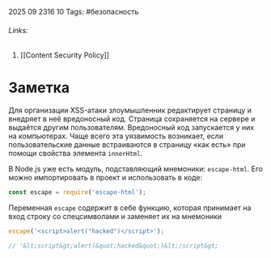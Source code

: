 2025 09 2316 10
Tags: #безопасность
###### Links: 
1) [[Content Security Policy]]
# Заметка
Для организации XSS-атаки злоумышленник редактирует страницу и внедряет в неё вредоносный код. Страница сохраняется на сервере и выдаётся другим пользователям. Вредоносный код запускается у них на компьютерах. Чаще всего эта уязвимость возникает, если пользовательские данные встраиваются в страницу «как есть» при помощи свойства элемента `innerHtml`.

В Node.js уже есть модуль, подставляющий мнемоники: `escape-html`. Его можно импортировать в проект и использовать в коде:
```ts
const escape = require('escape-html');
```
Переменная `escape` содержит в себе функцию, которая принимает на вход строку со спецсимволами и заменяет их на мнемоники
```ts
escape('<script>alert("hacked")</script>');

// '&lt;script&gt;alert(&quot;hacked&quot;)&lt;/script&gt;
```